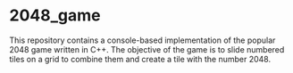 # 2048_game
This repository contains a console-based implementation of the popular 2048 game written in C++. The objective of the game is to slide numbered tiles on a grid to combine them and create a tile with the number 2048.
